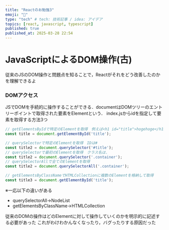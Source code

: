 ```yaml
---
title: "Reactのお勉強3"
emoji: "👏"
type: "tech" # tech: 技術記事 / idea: アイデア
topics: [react, javascript, typescript]
published: true
published_at: 2025-03-28 22:54
---
```


# JavaScriptによるDOM操作(古)
従来のJSのDOM操作と問題点を知ることで，Reactがそれをどう改善したのかを理解できるよ

### DOMアクセス
JSでDOMを手続的に操作することができる．documentはDOMツリーのエントリーポイントで取得された要素をElementという．
index.jsからidを指定して要素を取得する方法3つ

```js
// getElementsByIdで特定のElementを取得　例えば<h1 id="title">hogehoge</h1>みたいなの
const title = document.getElementById('title');
```
```js
// querySelectorで特定のElementを取得　IDは#
const title2 = document.querySelector('#title');
// querySelectorで最初のElementを取得　クラス名は.
const title2 = document.querySelector('.container');
// querySelectorAllで全てのElementを取得
const title2 = document.querySelectorAll('.container');
```
```js
// getElementsByClassNameでHTMLCollectionに複数のElementを格納して取得
const title3 = document.getElementById('title');
```

※一応以下の違いがある
- querySelectorAll->NodeList
- getElementsByClassName->HTMLCollection



従来のDOMの操作はどのElementに対して操作していくのかを明示的に記述する必要があった
これがわけわかんなくなったり，バグったりする原因だった